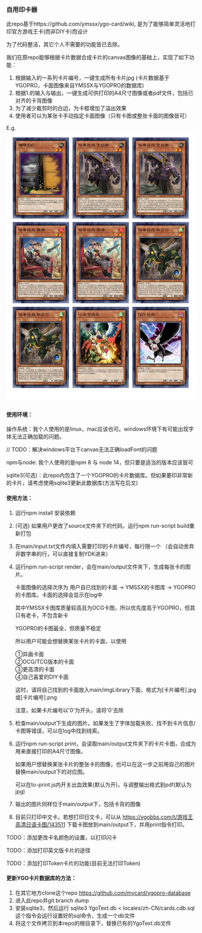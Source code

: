 ### 自用印卡器

此repo基于https://github.com/ymssx/ygo-card/wiki, 是为了能够简单灵活地打印官方游戏王卡(而非DIY卡)而设计

为了代码整洁，其它个人不需要的功能皆已去除。

我们在原repo能够根据卡片数据合成卡片的canvas图像的基础上，实现了如下功能：

1. 根据输入的一系列卡片编号，一键生成所有卡片jpg 
    (卡片数据基于YGOPRO，卡面图像来自YMSSX与YGOPRO的数据库)
2. 根据1.的输入与输出，一键生成可供打印的A4尺寸图像或者pdf文件，包括已对齐的卡背图像
3. 为了减少裁剪时的白边，为卡框增加了溢出效果
4. 使用者可以为某张卡手动指定卡面图像（只有卡图或整张卡面的图像皆可）

E.g.
![](./main/demo.jpg)

#### 使用环境：

操作系统：我个人使用的是linux，mac应该也可。windows环境下有可能出现字体无法正确加载的问题。

// TODO：解决windows平台下canvas无法正确loadFont的问题

npm与node: 我个人使用的是npm 8 与 node 14，但只要是适当的版本应该皆可

sqlite3(可选)：此repo内包含了一个YGOPRO的卡片数据库。但如果要印非常新的卡片，请考虑使用sqlite3更新此数据库(方法写在后文)

#### 使用方法：

1. 运行npm install 安装依赖
2. (可选) 如果用户更改了source文件夹下的代码，运行npm run-script build重新打包
3. 在main/input.txt文件内填入需要打印的卡片编号，每行限一个
    （会自动舍弃非数字串的行，可以直接复制YDK进来）
4. 运行npm run-script render，会在main/output文件夹下，生成每张卡的图片。

    卡面图像的选择次序为 用户自已找到的卡面 -> YMSSX的卡图库 -> YGOPRO的卡图库。卡面的选择会显示在log中

    其中YMSSX卡图库质量较高且为OCG卡图，所以优先度高于YGOPRO，但其只有老卡，不包含新卡

    YGOPRO的卡图最全，但质量不稳定

    所以用户可能会想替换某张卡片的卡面，以使用 
    
    ①异画卡面  
    ②OCG/TCG版本的卡面   
    ③更高清的卡面  
    ④自己喜爱的DIY卡面  

    这时，请将自己找到的卡面放入main/imgLibrary下面，格式为[卡片编号].jpg或[卡片编号].png

    注意，如果卡片编号以'0'为开头，请将'0'去除
5. 检查main/output下生成的图片。如果发生了字体加载失败、找不到卡片信息/卡图等错误，可以在log中找到线索。
6. 运行npm run-script print，会读取main/output文件夹下的卡片卡图，合成为用来直接打印的A4尺寸图像。

    如果用户想替换某张卡片的整张卡的图像，也可以在这一步之前用自己的图片替换main/output下的对应图。

    可以在to-print.js内开关出血效果(默认为开)，与调整输出格式到pdf(默认为jpg)
7. 输出的图片同样位于main/output下，包括卡背的图像
8. 目前只打印中文卡。若想打印日文卡，可以从 https://ygobbs.com/t/游戏王高清日语卡图/143511 下载卡图放到main/output下，并用print指令打印。


TODO：添加更改卡名颜色的设置，以打印闪卡

TODO：添加打印英文版卡片的途径 

TODO：添加打印Token卡片的功能(目前无法打印Token)

#### 更新YGO卡片数据库的方法：
1. 在其它地方clone这个repo https://github.com/mycard/ygopro-database
2. 进入此repo并git branch dump
3. 安装sqlite3，然后运行 sqlite3 YgoText.db < locales/zh-CN/cards.cdb.sql
    这个指令会运行设置好的sql命令，生成一个db文件
4. 将这个文件拷贝到本repo的根目录下，替换已有的YgoText.db文件